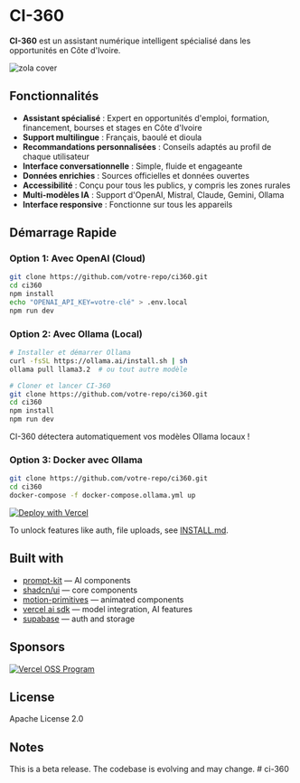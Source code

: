 # CI-360

**CI-360** est un assistant numérique intelligent spécialisé dans les opportunités en Côte d'Ivoire.

![zola cover](./public/cover_zola.jpg)

## Fonctionnalités

- **Assistant spécialisé** : Expert en opportunités d'emploi, formation, financement, bourses et stages en Côte d'Ivoire
- **Support multilingue** : Français, baoulé et dioula
- **Recommandations personnalisées** : Conseils adaptés au profil de chaque utilisateur
- **Interface conversationnelle** : Simple, fluide et engageante
- **Données enrichies** : Sources officielles et données ouvertes
- **Accessibilité** : Conçu pour tous les publics, y compris les zones rurales
- **Multi-modèles IA** : Support d'OpenAI, Mistral, Claude, Gemini, Ollama
- **Interface responsive** : Fonctionne sur tous les appareils

## Démarrage Rapide

### Option 1: Avec OpenAI (Cloud)

```bash
git clone https://github.com/votre-repo/ci360.git
cd ci360
npm install
echo "OPENAI_API_KEY=votre-clé" > .env.local
npm run dev
```

### Option 2: Avec Ollama (Local)

```bash
# Installer et démarrer Ollama
curl -fsSL https://ollama.ai/install.sh | sh
ollama pull llama3.2  # ou tout autre modèle

# Cloner et lancer CI-360
git clone https://github.com/votre-repo/ci360.git
cd ci360
npm install
npm run dev
```

CI-360 détectera automatiquement vos modèles Ollama locaux !

### Option 3: Docker avec Ollama

```bash
git clone https://github.com/votre-repo/ci360.git
cd ci360
docker-compose -f docker-compose.ollama.yml up
```

[![Deploy with Vercel](https://vercel.com/button)](https://vercel.com/new/clone?repository-url=https://github.com/ibelick/zola)

To unlock features like auth, file uploads, see [INSTALL.md](./INSTALL.md).

## Built with

- [prompt-kit](https://prompt-kit.com/) — AI components
- [shadcn/ui](https://ui.shadcn.com) — core components
- [motion-primitives](https://motion-primitives.com) — animated components
- [vercel ai sdk](https://vercel.com/blog/introducing-the-vercel-ai-sdk) — model integration, AI features
- [supabase](https://supabase.com) — auth and storage

## Sponsors

<a href="https://vercel.com/oss">
  <img alt="Vercel OSS Program" src="https://vercel.com/oss/program-badge.svg" />
</a>

## License

Apache License 2.0

## Notes

This is a beta release. The codebase is evolving and may change.
#   c i - 3 6 0  
 